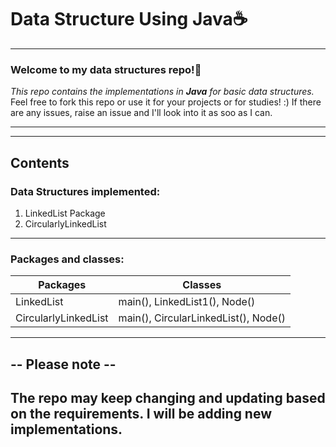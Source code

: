 #                                           **Data Structure Using Java**☕
---
### Welcome to my data structures repo!🌠
*This repo contains the implementations in **Java** for basic data structures.*
Feel free to fork this repo or use it for your projects or for studies! :)
If there are any issues, raise an issue and I'll look into it as soo as I can.

---
---


## Contents
### Data Structures implemented:
1. LinkedList Package
2. CircularlyLinkedList

---
### Packages and classes:
  

| Packages   | Classes          |
| -------- | -------------- |
| LinkedList | main(), LinkedList1(), Node()|
| CircularlyLinkedList |  main(), CircularLinkedList(), Node() |

---
## -- Please note  -- 
The repo may keep changing and updating based on the requirements. I will be adding new implementations.
---
